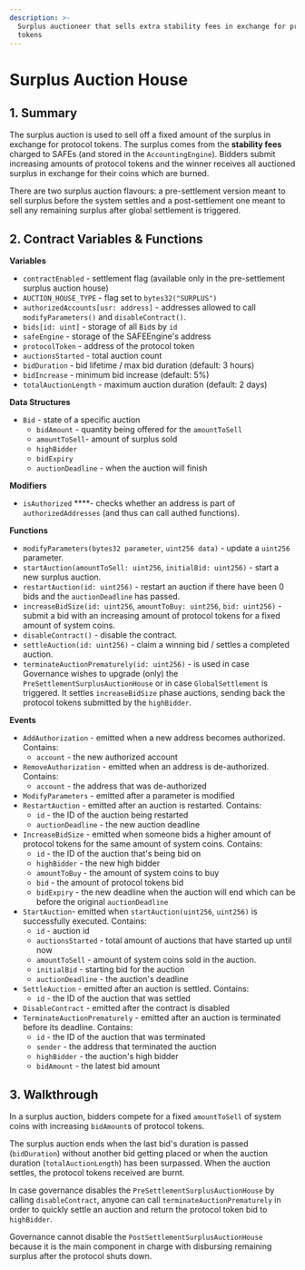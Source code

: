 ```yaml
---
description: >-
  Surplus auctioneer that sells extra stability fees in exchange for protocol
  tokens
---
```


# Surplus Auction House

## 1. Summary <a id="1-introduction-summary"></a>

The surplus auction is used to sell off a fixed amount of the surplus in exchange for protocol tokens. The surplus comes from the **stability fees** charged to SAFEs \(and stored in the `AccountingEngine`\). Bidders submit increasing amounts of protocol tokens and the winner receives all auctioned surplus in exchange for their coins which are burned.

There are two surplus auction flavours: a pre-settlement version meant to sell surplus before the system settles and a post-settlement one meant to sell any remaining surplus after global settlement is triggered.

## 2. Contract Variables & Functions <a id="2-contract-details"></a>

**Variables**

* `contractEnabled` - settlement flag \(available only in the pre-settlement surplus auction house\)
* `AUCTION_HOUSE_TYPE` - flag set to `bytes32("SURPLUS")`
* `authorizedAccounts[usr: address]` - addresses allowed to call `modifyParameters()` and `disableContract()`.
* `bids[id: uint]` - storage of all `Bid`s by `id`
* `safeEngine` - storage of the SAFEEngine's address
* `protocolToken` - address of the protocol token
* `auctionsStarted` - total auction count
* `bidDuration` - bid lifetime / max bid duration \(default: 3 hours\)
* `bidIncrease` - minimum bid increase \(default: 5%\)
* `totalAuctionLength` - maximum auction duration \(default: 2 days\)

**Data Structures**

* `Bid` - state of a specific auction
  * `bidAmount` - quantity being offered for the `amountToSell`
  * `amountToSell`- amount of surplus sold
  * `highBidder`
  * `bidExpiry`
  * `auctionDeadline` - when the auction will finish

**Modifiers**

* `isAuthorized` ****- checks whether an address is part of `authorizedAddresses` \(and thus can call authed functions\).

**Functions**

* `modifyParameters(bytes32 parameter`, `uint256 data)` - update a `uint256` parameter.
* `startAuction(amountToSell: uint256`, `initialBid: uint256)` - start a new surplus auction.
* `restartAuction(id: uint256)` - restart an auction if there have been 0 bids and the `auctionDeadline` has passed.
* `increaseBidSize(id: uint256`, `amountToBuy: uint256`, `bid: uint256)` - submit a bid with an increasing amount of protocol tokens for a fixed amount of system coins.
* `disableContract()` - disable the contract.
* `settleAuction(id: uint256)` - claim a winning bid / settles a completed auction.
* `terminateAuctionPrematurely(id: uint256)` - is used in case Governance wishes to upgrade \(only\) the `PreSettlementSurplusAuctionHouse` or in case `GlobalSettlement` is triggered. It settles `increaseBidSize` phase auctions, sending back the protocol tokens submitted by the `highBidder`. 

**Events**

* `AddAuthorization` - emitted when a new address becomes authorized. Contains:
  * `account` - the new authorized account
* `RemoveAuthorization` - emitted when an address is de-authorized. Contains:
  * `account` - the address that was de-authorized
* `ModifyParameters` - emitted after a parameter is modified
* `RestartAuction` - emitted after an auction is restarted. Contains:
  * `id` - the ID of the auction being restarted
  * `auctionDeadline` - the new auction deadline
* `IncreaseBidSize` - emitted when someone bids a higher amount of protocol tokens for the same amount of system coins. Contains:
  * `id` - the ID of the auction that's being bid on
  * `highBidder` - the new high bidder
  * `amountToBuy` - the amount of system coins to buy
  * `bid` - the amount of protocol tokens bid
  * `bidExpiry` - the new deadline when the auction will end which can be before the original `auctionDeadline`
* `StartAuction`- emitted when `startAuction(uint256`, `uint256)` is successfully executed. Contains:
  * `id` - auction id
  * `auctionsStarted` - total amount of auctions that have started up until now
  * `amountToSell` - amount of system coins sold  in the auction.
  * `initialBid` - starting bid for the auction
  * `auctionDeadline` - the auction's deadline
* `SettleAuction` - emitted after an auction is settled. Contains:
  * `id` - the ID of the auction that was settled
* `DisableContract` - emitted after the contract is disabled
* `TerminateAuctionPrematurely` - emitted after an auction is terminated before its deadline. Contains:
  * `id` - the ID of the auction that was terminated
  * `sender` - the address that terminated the auction
  * `highBidder` - the auction's high bidder
  * `bidAmount` - the latest bid amount

## 3. Walkthrough <a id="3-key-mechanisms-and-concepts"></a>

In a surplus auction, bidders compete for a fixed `amountToSell` of system coins with increasing `bidAmount`s of protocol tokens.

The surplus auction ends when the last bid's duration is passed \(`bidDuration`\) without another bid getting placed or when the auction duration \(`totalAuctionLength`\) has been surpassed. When the auction settles, the protocol tokens received are burnt.

In case governance disables the `PreSettlementSurplusAuctionHouse` by calling `disableContract`, anyone can call `terminateAuctionPrematurely` in order to quickly settle an auction and return the protocol token bid to `highBidder`. 

Governance cannot disable the `PostSettlementSurplusAuctionHouse` because it is the main component in charge with disbursing remaining surplus after the protocol shuts down.

